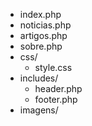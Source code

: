 - index.php
- noticias.php
- artigos.php
- sobre.php
- css/
   - style.css
- includes/
   - header.php
   - footer.php
- imagens/
